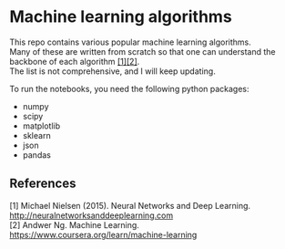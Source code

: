 # Machine learning algorithms
This repo contains various popular machine learning algorithms.<br>
Many of these are written from scratch so that one can understand the backbone of each algorithm [[1]](#1)[[2]](#2).<br>
The list is not comprehensive, and I will keep updating.

To run the notebooks, you need the following python packages:
- numpy
- scipy
- matplotlib
- sklearn
- json
- pandas

## References
<a id="1">[1]</a> 
Michael Nielsen (2015). 
Neural Networks and Deep Learning.
http://neuralnetworksanddeeplearning.com
<br>
<a id="2">[2]</a>
Andwer Ng.
Machine Learning.
https://www.coursera.org/learn/machine-learning
